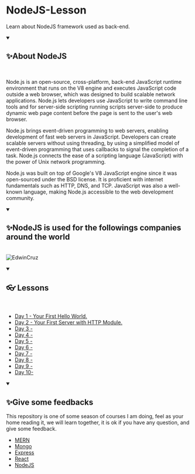 # NodeJS-Lesson
Learn about NodeJS framework used as back-end.

<details open="">
  <summary><h2>✨About NodeJS</h2></summary>
  <br>
<p dir="auto">Node.js is an open-source, cross-platform, back-end JavaScript runtime environment that runs on the V8 engine and executes JavaScript code outside a web browser, which was designed to build scalable network applications. Node.js lets developers use JavaScript to write command line tools and for server-side scripting running scripts server-side to produce dynamic web page content before the page is sent to the user's web browser.

Node.js brings event-driven programming to web servers, enabling development of fast web servers in JavaScript. Developers can create scalable servers without using threading, by using a simplified model of event-driven programming that uses callbacks to signal the completion of a task. Node.js connects the ease of a scripting language (JavaScript) with the power of Unix network programming.

Node.js was built on top of Google's V8 JavaScript engine since it was open-sourced under the BSD license. It is proficient with internet fundamentals such as HTTP, DNS, and TCP. JavaScript was also a well-known language, making Node.js accessible to the web development community.
</p>
</details>


<details open="">
  <summary><h2>✨NodeJS is used for the followings companies around the world</h2></summary>
<p dir="auto">
  </br>
  <img src="https://www.techtic.com/wp-content/uploads/2021/03/top-companies-using-nodejs-in-2021.png" alt="EdwinCruz"  />
</p>
</details>

<details open="">
  <summary><h2>👓 Lessons</h2></summary>
<p dir="auto">
  </br>
  <ul>
    <li><a href="https://github.com/EdwinCruz13/NodeJS-Lesson/tree/main/Day%201">Day 1 - Your First Hello World.</a></li>
    <li><a href="#">Day 2 - Your First Server with HTTP Module.</a></li>
    <li><a href="#">Day 3 - </a></li>
    <li><a href="#">Day 4 - </a></li>
    <li><a href="#">Day 5 - </a></li>
    <li><a href="#">Day 6 - </a></li>
    <li><a href="#">Day 7 - </a></li>
    <li><a href="#">Day 8 - </a></li>
    <li><a href="#">Day 9 - </a></li>
    <li><a href="#">Day 10- </a></li>
  </ul>

</p>
</details>


<details open="">
  <summary><h2>✨Give some feedbacks</h2></summary>
<p dir="auto">
  This repository is one of some season of courses I am doing, feel as your home reading it, we will learn together, it is ok if you have any question, and give some feedback.
  </br>
  <ul>
    <li><a href="https://github.com/EdwinCruz13/MERN">MERN</a></li>
    <li><a href="#">Mongo</a></li>
    <li><a href="#">Express</a></li>
    <li><a href="#">React</a></li>
    <li><a href="https://github.com/EdwinCruz13/NodeJS-Lesson">NodeJS</a></li>
  </ul>

</p>
</details>

